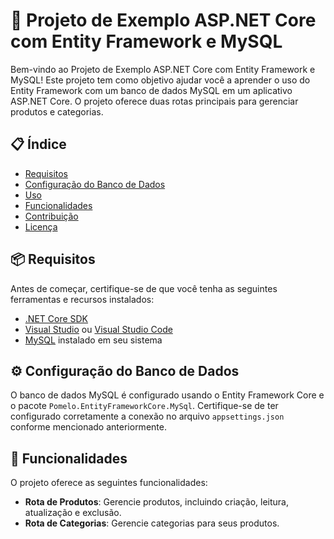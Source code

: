 # 🚀 Projeto de Exemplo ASP.NET Core com Entity Framework e MySQL

Bem-vindo ao Projeto de Exemplo ASP.NET Core com Entity Framework e MySQL! Este projeto tem como objetivo ajudar você a aprender o uso do Entity Framework com um banco de dados MySQL em um aplicativo ASP.NET Core. O projeto oferece duas rotas principais para gerenciar produtos e categorias.

## 📋 Índice

- [Requisitos](#requisitos)
- [Configuração do Banco de Dados](#configuração-do-banco-de-dados)
- [Uso](#uso)
- [Funcionalidades](#funcionalidades)
- [Contribuição](#contribuição)
- [Licença](#licença)

## 📦 Requisitos

Antes de começar, certifique-se de que você tenha as seguintes ferramentas e recursos instalados:

- [.NET Core SDK](https://dotnet.microsoft.com/download)
- [Visual Studio](https://visualstudio.microsoft.com/) ou [Visual Studio Code](https://code.visualstudio.com/)
- [MySQL](https://www.mysql.com/) instalado em seu sistema

## ⚙️ Configuração do Banco de Dados

O banco de dados MySQL é configurado usando o Entity Framework Core e o pacote `Pomelo.EntityFrameworkCore.MySql`. Certifique-se de ter configurado corretamente a conexão no arquivo `appsettings.json` conforme mencionado anteriormente.

## 📂 Funcionalidades

O projeto oferece as seguintes funcionalidades:

- **Rota de Produtos**: Gerencie produtos, incluindo criação, leitura, atualização e exclusão.
- **Rota de Categorias**: Gerencie categorias para seus produtos.
